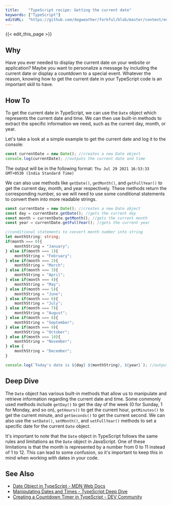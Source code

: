 ```yaml
---
title:    "TypeScript recipe: Getting the current date"
keywords: ["TypeScript"]
editURL:  "https://github.com/dogweather/forkful/blob/master/content/en/typescript/getting-the-current-date.md"
---
```


{{< edit_this_page >}}

## Why
Have you ever needed to display the current date on your website or application? Maybe you want to personalize a message by including the current date or display a countdown to a special event. Whatever the reason, knowing how to get the current date in your TypeScript code is an important skill to have.

## How To
To get the current date in TypeScript, we can use the `Date` object which represents the current date and time. We can then use built-in methods to extract the specific information we need, such as the current day, month, or year.

Let's take a look at a simple example to get the current date and log it to the console:

```TypeScript
const currentDate = new Date(); //creates a new Date object
console.log(currentDate); //outputs the current date and time
```

The output will be in the following format:
`Thu Jul 29 2021 16:53:33 GMT+0530 (India Standard Time)`

We can also use methods like `getDate()`, `getMonth()`, and `getFullYear()` to get the current day, month, and year respectively. These methods return the corresponding number, so we will need to use some conditional statements to convert them into more readable strings.

```TypeScript
const currentDate = new Date(); //creates a new Date object
const day = currentDate.getDate(); //gets the current day
const month = currentDate.getMonth(); //gets the current month
const year = currentDate.getFullYear(); //gets the current year

//conditional statements to convert month number into string
let monthString: string;
if(month === 0){
    monthString = "January";
} else if(month === 1){
    monthString = "February";
} else if(month === 2){
    monthString = "March";
} else if(month === 3){
    monthString = "April";
} else if(month === 4){
    monthString = "May";
} else if(month === 5){
    monthString = "June";
} else if(month === 6){
    monthString = "July";
} else if(month === 7){
    monthString = "August";
} else if(month === 8){
    monthString = "September";
} else if(month === 9){
    monthString = "October";
} else if(month === 10){
    monthString = "November";
} else {
    monthString = "December";
}

console.log(`Today's date is ${day} ${monthString}, ${year}`); //outputs "Today's date is 29 July, 2021"
```

## Deep Dive
The `Date` object has various built-in methods that allow us to manipulate and retrieve information regarding the current date and time. Some commonly used methods include `getDay()` to get the day of the week (0 for Sunday, 1 for Monday, and so on), `getHours()` to get the current hour, `getMinutes()` to get the current minute, and `getSeconds()` to get the current second. We can also use the `setDate()`, `setMonth()`, and `setFullYear()` methods to set a specific date for the current `Date` object.

It's important to note that the `Date` object in TypeScript follows the same rules and limitations as the `Date` object in JavaScript. One of these limitations is that the month is represented by a number from 0 to 11 instead of 1 to 12. This can lead to some confusion, so it's important to keep this in mind when working with dates in your code.

## See Also
- [Date Object in TypeScript - MDN Web Docs](https://developer.mozilla.org/en-US/docs/Web/JavaScript/Reference/Global_Objects/Date)
- [Manipulating Dates and Times - TypeScript Deep Dive](https://basarat.gitbook.io/typescript/type-system/date-time)
- [Creating a Countdown Timer in TypeScript - DEV Community](https://dev.to/sidhantpanda/countdown-timer-in-typescript-19ac)